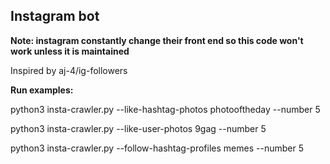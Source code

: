 ## Instagram bot

**Note: instagram constantly change their front end so this code won't work unless it is maintained**

Inspired by aj-4/ig-followers


__**Run examples:**__

python3 insta-crawler.py --like-hashtag-photos photooftheday --number 5

python3 insta-crawler.py --like-user-photos 9gag --number 5

python3 insta-crawler.py --follow-hashtag-profiles memes --number 5

